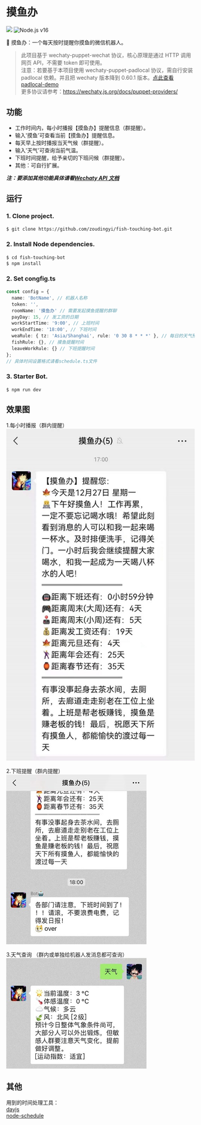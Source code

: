 # 摸鱼办

[![](https://img.shields.io/badge/Powered%20By-Wechaty-yellowgreen.svg)](https://github.com/wechaty/wechaty)
![Node.js v16](https://img.shields.io/badge/node->=16-green.svg)

🤖 摸鱼办：一个每天按时提醒你摸鱼的微信机器人。

> 此项目基于 wechaty-puppet-wechat 协议，核心原理是通过 HTTP 调用网页 API，不需要 token 即可使用。<br>
> 注意：若要基于本项目使用 wechaty-puppet-padlocal 协议，需自行安装 padlocal 依赖。并且把 wechaty 版本降到 0.60.1 版本。[点此查看 padlocal-demo](https://github.com/zoudingyi/wechaty-puppet-padlocal-demo)<br>
> 更多协议请参考：<https://wechaty.js.org/docs/puppet-providers/>

## 功能

- 工作时间内，每小时播报【摸鱼办】提醒信息（群提醒）。
- 输入'摸鱼'可查看当前【摸鱼办】提醒信息。
- 每天早上按时播报当天气候（群提醒）。
- 输入'天气'可查询当前气温。
- 下班时间提醒，给予亲切的下班问候（群提醒）。
- 其他：可自行扩展。

**_注：要添加其他功能具体请看[Wechaty API 文档](https://wechaty.gitbook.io/wechaty/v/zh/)_**

## 运行

### 1. Clone project.

```
$ git clone https://github.com/zoudingyi/fish-touching-bot.git
```

### 2. Install Node dependencies.

```
$ cd fish-touching-bot
$ npm install
```

### 2. Set congfig.ts

```ts
const config = {
  name: 'BotName', // 机器人名称
  token: '',
  roomName: '摸鱼办' // 需要发起摸鱼提醒的群聊
  payDay: 15, // 发工资的日期
  workStartTime: '9:00', // 上班时间
  workEndTime: '18:00', // 下班时间
  weaRule: { tz: 'Asia/Shanghai', rule: '0 30 8 * * *' }, // 每日的天气预报提醒时间
  fishRule: {}, // 摸鱼提醒时间
  leaveWorkRule: {} // 下班提醒时间
};
// 具体时间设置格式请看schedule.ts文件
```

### 3. Starter Bot.

```
$ npm run dev
```

## 效果图

<div align=left>

1.每小时播报（群内提醒）<br>
![效果图](/src/img/report1.jpg)

2.下班提醒（群内提醒）<br>
![效果图](/src/img/report2.jpg)

3.天气查询 （群内或单独给机器人发消息都可查询）<br>
![效果图](/src/img/report3.jpg)

</div>

## 其他

用到的时间处理工具：<br>
[dayjs](https://github.com/iamkun/dayjs)<br>
[node-schedule](https://github.com/node-schedule/node-schedule)
